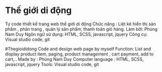 # Thế giới di động 
Tự code thiết kế trang web thế giới di động 
Chức năng : Liệt kê hiển thị sản phẩm , phân trang , quản lý sản phẩm, thanh toán giỏ hàng.
Làm bởi: Phùng Nam Duy
Ngôn ngữ sử dụng: HTML, SCSS, javascript, jquery
Công cụ: Visual studio code, git


#Thegioididong
Code and design web page by myself
Function: List and display product item, paging, product management , cart payment, add to cart,..
Made by : Phùng Nam Duy
Computer language : HTML, SCSS, javascript, jquery
Tools: Visual studio code, git
